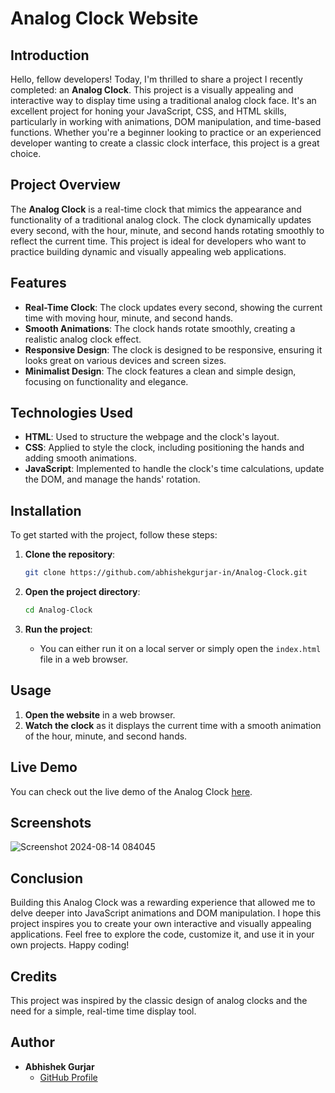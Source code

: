 
# Analog Clock Website

## Introduction

Hello, fellow developers! Today, I'm thrilled to share a project I recently completed: an **Analog Clock**. This project is a visually appealing and interactive way to display time using a traditional analog clock face. It's an excellent project for honing your JavaScript, CSS, and HTML skills, particularly in working with animations, DOM manipulation, and time-based functions. Whether you're a beginner looking to practice or an experienced developer wanting to create a classic clock interface, this project is a great choice.

## Project Overview

The **Analog Clock** is a real-time clock that mimics the appearance and functionality of a traditional analog clock. The clock dynamically updates every second, with the hour, minute, and second hands rotating smoothly to reflect the current time. This project is ideal for developers who want to practice building dynamic and visually appealing web applications.

## Features

- **Real-Time Clock**: The clock updates every second, showing the current time with moving hour, minute, and second hands.
- **Smooth Animations**: The clock hands rotate smoothly, creating a realistic analog clock effect.
- **Responsive Design**: The clock is designed to be responsive, ensuring it looks great on various devices and screen sizes.
- **Minimalist Design**: The clock features a clean and simple design, focusing on functionality and elegance.

## Technologies Used

- **HTML**: Used to structure the webpage and the clock's layout.
- **CSS**: Applied to style the clock, including positioning the hands and adding smooth animations.
- **JavaScript**: Implemented to handle the clock's time calculations, update the DOM, and manage the hands' rotation.


## Installation

To get started with the project, follow these steps:

1. **Clone the repository**:
    ```bash
    git clone https://github.com/abhishekgurjar-in/Analog-Clock.git
    ```

2. **Open the project directory**:
    ```bash
    cd Analog-Clock
    ```

3. **Run the project**:
    - You can either run it on a local server or simply open the `index.html` file in a web browser.

## Usage

1. **Open the website** in a web browser.
2. **Watch the clock** as it displays the current time with a smooth animation of the hour, minute, and second hands.



## Live Demo

You can check out the live demo of the Analog Clock [here](https://abhishekgurjar-in.github.io/Analog-Clock/).

## Screenshots
![Screenshot 2024-08-14 084045](https://github.com/user-attachments/assets/ed380d18-00cd-4d51-a7d4-110c48213688)

## Conclusion

Building this Analog Clock was a rewarding experience that allowed me to delve deeper into JavaScript animations and DOM manipulation. I hope this project inspires you to create your own interactive and visually appealing applications. Feel free to explore the code, customize it, and use it in your own projects. Happy coding!

## Credits

This project was inspired by the classic design of analog clocks and the need for a simple, real-time time display tool.

## Author

- **Abhishek Gurjar**
  - [GitHub Profile](https://github.com/abhishekgurjar-in)

